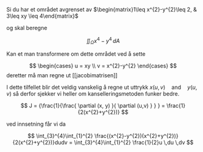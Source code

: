 Si du har et området avgrenset av $\begin{matrix}1\leq x^{2}-y^{2}\leq 2, & 3\leq xy \leq 4\end{matrix}$

og skal beregne

$$
  \iint_{\Omega }x^{4}-y^{4}\, dA   
$$

Kan et man transformere om dette området ved å sette

$$
\begin{cases}
u = xy \\
v = x^{2}-y^{2}
\end{cases}
$$
deretter må man regne ut [[jacobimatrisen]]

I dette tilfellet blir det veldig vanskelig å regne ut uttrykk $x(u,v) \quad \text{and} \quad y(u , v)$ så derfor sjekker vi heller om kanselleringsmetoden funker bedre.

$$
J = {\frac{1}{\frac{ \partial (x, y) }{ \partial (u,v) } } } = \frac{1}{2(x^{2}+y^{2})}
$$

ved innsetning får vi da

$$
\int_{3}^{4}\int_{1}^{2} \frac{(x^{2}-y^{2})(x^{2}+y^{2})}{2(x^{2}+y^{2})}dudv = \int_{3}^{4}\int_{1}^{2} \frac{1}{2}u \,du \,dv
$$





